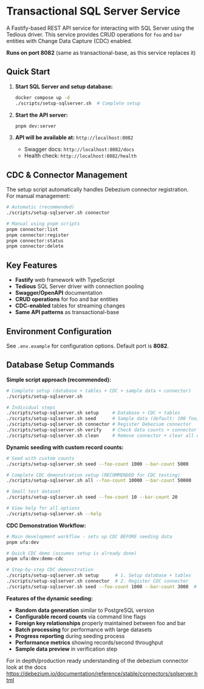 # Transactional SQL Server Service

A Fastify-based REST API service for interacting with SQL Server using the Tedious driver. This service provides CRUD operations for `foo` and `bar` entities with Change Data Capture (CDC) enabled.

**Runs on port 8082** (same as transactional-base, as this service replaces it)

## Quick Start

1. **Start SQL Server and setup database:**
   ```bash
   docker compose up -d
   ./scripts/setup-sqlserver.sh  # Complete setup
   ```

2. **Start the API server:**
   ```bash
   pnpm dev:server
   ```

3. **API will be available at:** `http://localhost:8082`
   - Swagger docs: `http://localhost:8082/docs`
   - Health check: `http://localhost:8082/health`

## CDC & Connector Management

The setup script automatically handles Debezium connector registration. For manual management:

```bash
# Automatic (recommended)
./scripts/setup-sqlserver.sh connector

# Manual using pnpm scripts
pnpm connector:list
pnpm connector:register
pnpm connector:status
pnpm connector:delete
```

## Key Features

- **Fastify** web framework with TypeScript
- **Tedious** SQL Server driver with connection pooling
- **Swagger/OpenAPI** documentation
- **CRUD operations** for foo and bar entities
- **CDC-enabled** tables for streaming changes
- **Same API patterns** as transactional-base

## Environment Configuration

See `.env.example` for configuration options. Default port is **8082**.


## Database Setup Commands

**Simple script approach (recommended):**
```bash
# Complete setup (database + tables + CDC + sample data + connector)
./scripts/setup-sqlserver.sh

# Individual steps
./scripts/setup-sqlserver.sh setup     # Database + CDC + tables
./scripts/setup-sqlserver.sh seed      # Sample data (default: 100 foo, 500 bar)
./scripts/setup-sqlserver.sh connector # Register Debezium connector
./scripts/setup-sqlserver.sh verify    # Check data counts + connector status
./scripts/setup-sqlserver.sh clean     # Remove connector + clear all data
```

**Dynamic seeding with custom record counts:**
```bash
# Seed with custom counts
./scripts/setup-sqlserver.sh seed --foo-count 1000 --bar-count 5000

# Complete CDC demonstration setup (RECOMMENDED for CDC testing)
./scripts/setup-sqlserver.sh all --foo-count 10000 --bar-count 50000

# Small test dataset
./scripts/setup-sqlserver.sh seed --foo-count 10 --bar-count 20

# View help for all options
./scripts/setup-sqlserver.sh --help
```

**CDC Demonstration Workflow:**
```bash
# Main development workflow - sets up CDC BEFORE seeding data
pnpm ufa:dev

# Quick CDC demo (assumes setup is already done)
pnpm ufa:dev:demo-cdc

# Step-by-step CDC demonstration
./scripts/setup-sqlserver.sh setup      # 1. Setup database + tables
./scripts/setup-sqlserver.sh connector  # 2. Register CDC connector  
./scripts/setup-sqlserver.sh seed --foo-count 1000 --bar-count 3000  # 3. Insert data (CDC captures!)
```

**Features of the dynamic seeding:**
- **Random data generation** similar to PostgreSQL version
- **Configurable record counts** via command line flags
- **Foreign key relationships** properly maintained between foo and bar
- **Batch processing** for performance with large datasets
- **Progress reporting** during seeding process
- **Performance metrics** showing records/second throughput
- **Sample data preview** in verification step


For in depth/production ready understanding of the debezium connector look at the docs https://debezium.io/documentation/reference/stable/connectors/sqlserver.html